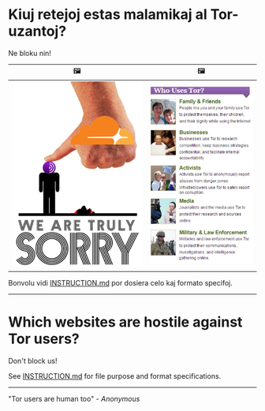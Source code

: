 # Kiuj retejoj estas malamikaj al Tor-uzantoj?

Ne bloku nin!

| 🖼 | 🖼 |
| --- | --- |
| ![](../image/wearetrulysorry.jpg) | ![](../image/whousetor.jpg) |

Bonvolu vidi [INSTRUCTION.md](../INSTRUCTION.md) por dosiera celo kaj formato specifoj.

-----

# Which websites are hostile against Tor users?

Don't block us!

See [INSTRUCTION.md](../INSTRUCTION.md) for file purpose and format specifications.

-----

"Tor users are human too" - _Anonymous_
